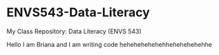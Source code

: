 # ENVS543-Data-Literacy

My Class Repository: Data Literacy (ENVS 543)

Hello I am Briana and I am writing code hehehehehehehhehehehehehhe